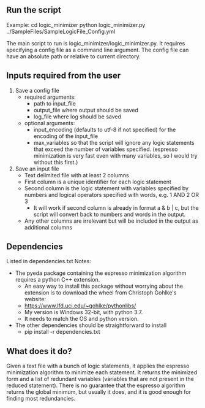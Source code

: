 ## Run the script ##
Example:
cd logic_minimizer
python logic_minimizer.py ../SampleFiles/SampleLogicFile_Config.yml

The main script to run is logic_minimizer/logic_minimizer.py.
It requires specifying a config file as a command line argument.
The config file can have an absolute path or relative to current directory.

## Inputs required from the user ##
1. Save a config file
    * required arguments:
        * path to input_file
		* output_file where output should be saved
		* log_file where log should be saved
    * optional arguments: 
	    * input_encoding (defaults to utf-8 if not specified) for the encoding of the input_file
		* max_variables so that the script will ignore any logic statements that exceed the number of variables specified. (espresso minimization is very fast even with many variables, so I would try without this first.)
2. Save an input file
    * Text delimited file with at least 2 columns
	* First column is a unique identifier for each logic statement
	* Second column is the logic statement with variables specified by numbers and logical operators specified with words, e.g. 1 AND 2 OR 3
	    * It will work if second column is already in format a & b | c, but the script will convert back to numbers and words in the output.
	* Any other columns are irrelevant but will be included in the output as additional columns
	
	
## Dependencies ##
Listed in dependencies.txt
Notes:
* The pyeda package containing the espresso minimization algorithm requires a python C++ extension.
    * An easy way to install this package without worrying about the extension is to download the wheel from Christoph Gohlke's website:
    * https://www.lfd.uci.edu/~gohlke/pythonlibs/
    * My version is Windows 32-bit, with python 3.7.
    * It needs to match the OS and python version.
* The other dependencies should be straightforward to install
    * pip install -r dependencies.txt

## What does it do? ##
Given a text file with a bunch of logic statements, it applies the espresso minimization algorithm to minimize each statement.
It returns the minimized form and a list of redundant variables (variables that are not present in the reduced statement).
There is no guarantee that the espresso algorithm returns the global minimum, but usually it does, and it is good enough for finding most redundancies.